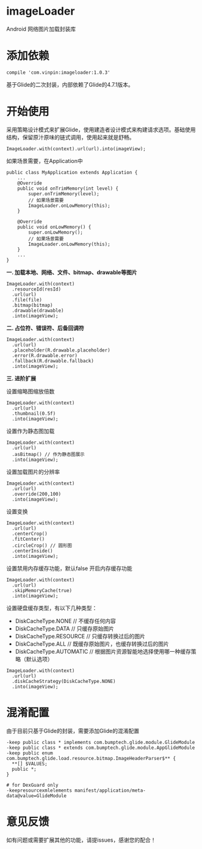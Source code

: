 # imageLoader
Android 网络图片加载封装库
# 添加依赖
```
compile 'com.vinpin:imageloader:1.0.3'
```

基于Glide的二次封装，内部依赖了Glide的4.7.1版本。
# 开始使用
采用策略设计模式来扩展Glide，使用建造者设计模式来构建请求选项。基础使用结构，保留原汁原味的链式调用，使用起来就是舒畅。
```
ImageLoader.with(context).url(url).into(imageView);
```

如果场景需要，在Application中

```
public class MyApplication extends Application {
    ...
    @Override
    public void onTrimMemory(int level) {
        super.onTrimMemory(level);
        // 如果场景需要
        ImageLoader.onLowMemory(this);
    }

    @Override
    public void onLowMemory() {
        super.onLowMemory();
        // 如果场景需要
        ImageLoader.onLowMemory(this);
    }
    ...
}
```

**一. 加载本地、网络、文件、bitmap、drawable等图片**
```
ImageLoader.with(context)
  .resourceId(resId)
  .url(url)
  .file(file)
  .bitmap(bitmap)
  .drawable(drawable)
  .into(imageView);
```

**二. 占位符、错误符、后备回调符**
```
ImageLoader.with(context)
  .url(url)
  .placeholder(R.drawable.placeholder)
  .error(R.drawable.error)
  .fallback(R.drawable.fallback)
  .into(imageView);
```

**三. 进阶扩展**

设置缩略图缩放倍数
```
ImageLoader.with(context)
  .url(url)
  .thumbnail(0.5f)
  .into(imageView);
```
设置作为静态图加载
```
ImageLoader.with(context)
  .url(url)
  .asBitmap() // 作为静态图展示
  .into(imageView);
```
设置加载图片的分辨率
```
ImageLoader.with(context)
  .url(url)
  .override(200,100)
  .into(imageView);
```
设置变换
```
ImageLoader.with(context)
  .url(url)
  .centerCrop()
  .fitCenter()
  .circleCrop() // 圆形图
  .centerInside()
  .into(imageView);
```
设置禁用内存缓存功能，默认false 开启内存缓存功能
```
ImageLoader.with(context)
  .url(url)
  .skipMemoryCache(true)
  .into(imageView);
```
设置硬盘缓存类型，有以下几种类型：
  *  DiskCacheType.NONE // 不缓存任何内容
  *  DiskCacheType.DATA // 只缓存原始图片
  *  DiskCacheType.RESOURCE // 只缓存转换过后的图片
  *  DiskCacheType.ALL // 既缓存原始图片，也缓存转换过后的图片
  *  DiskCacheType.AUTOMATIC // 根据图片资源智能地选择使用哪一种缓存策略（默认选项）
```
ImageLoader.with(context)
  .url(url)
  .diskCacheStrategy(DiskCacheType.NONE)
  .into(imageView);
```

# 混淆配置
由于目前只基于Glide的封装，需要添加Glide的混淆配置
```
-keep public class * implements com.bumptech.glide.module.GlideModule
-keep public class * extends com.bumptech.glide.module.AppGlideModule
-keep public enum com.bumptech.glide.load.resource.bitmap.ImageHeaderParser$** {
  **[] $VALUES;
  public *;
}

# for DexGuard only
-keepresourcexmlelements manifest/application/meta-data@value=GlideModule
```

# 意见反馈
如有问题或需要扩展其他的功能，请提issues，感谢您的配合！
